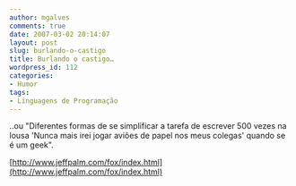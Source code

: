 ```yaml
---
author: mgalves
comments: true
date: 2007-03-02 20:14:07
layout: post
slug: burlando-o-castigo
title: Burlando o castigo…
wordpress_id: 112
categories:
- Humor
tags:
- Linguagens de Programação
---
```


..ou "Diferentes formas de se simplificar a tarefa de escrever 500 vezes na lousa 'Nunca mais irei jogar aviões de papel nos meus colegas' quando se é um geek".

[http://www.jeffpalm.com/fox/index.html](http://www.jeffpalm.com/fox/index.html)
